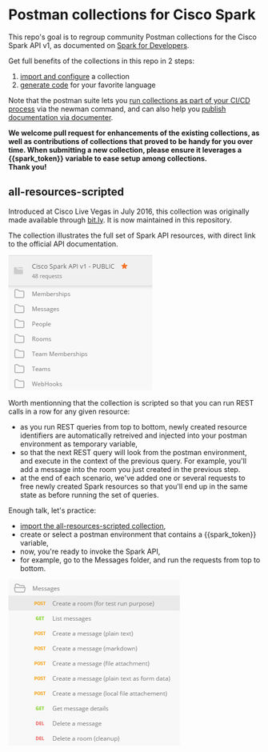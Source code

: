 # Postman collections for Cisco Spark

This repo's goal is to regroup community Postman collections for the Cisco Spark API v1, as documented on [Spark for Developers](https://developer.ciscospark.com/quick-reference.html).

Get full benefits of the collections in this repo in 2 steps:

1. [import and configure](docs/ImportAndConfigure.md) a collection 
2. [generate code](docs/GenerateCode.md) for your favorite language

Note that the postman suite lets you [run collections as part of your CI/CD process](https://www.getpostman.com/docs/newman_intro) via the newman command, and can also help you [publish documentation via documenter](https://www.getpostman.com/docs/creating_documentation).    

**We welcome pull request for enhancements of the existing collections, as well as contributions of collections that proved to be handy for you over time. 
When submitting a new collection, please ensure it leverages a {{spark_token}} variable to ease setup among collections.  
Thank you!** 


## all-resources-scripted

Introduced at Cisco Live Vegas in July 2016, this collection was originally made available through [bit.ly](bit.ly/POSTMAN-SPARK-API).
It is now maintained in this repository.

The collection illustrates the full set of Spark API resources, with direct link to the official API documentation.

![all resources](docs/img/scripted-collection-all-resources.png)

Worth mentionning that the collection is scripted so that you can run REST calls in a row for any given resource:
- as you run REST queries from top to bottom, newly created resource identifiers are automatically retreived and injected into your postman environment as temporary variable,
- so that the next REST query will look from the postman environment, and execute in the context of the previous query. For example, you'll add a message into the room you just created in the previous step. 
- at the end of each scenario, we've added one or several requests to free newly created Spark resources so that you'll end up in the same state as before running the set of queries.

Enough talk, let's practice:
- [import the all-resources-scripted collection](docs/ImportAndConfigure.md), 
- create or select a postman environment that contains a {{spark_token}} variable, 
- now, you're ready to invoke the Spark API,
- for example, go to the Messages folder, and run the requests from top to bottom.

![messages](docs/img/scripted-collection-messages.png)




